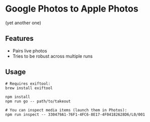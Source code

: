 # Google Photos to Apple Photos

(yet another one)

## Features

* Pairs live photos
* Tries to be robust across multiple runs

## Usage 

```
# Requires exiftool:
brew install exiftool

npm install
npm run go -- path/to/takeout

# You can inspect media items (launch them in Photos):
npm run inspect -- 330479A1-76F1-4FC6-8E17-4F04182628D6/L0/001
```
